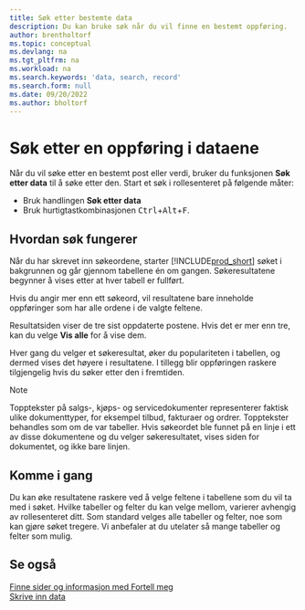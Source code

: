 ```yaml
---
title: Søk etter bestemte data
description: Du kan bruke søk når du vil finne en bestemt oppføring.
author: brentholtorf
ms.topic: conceptual
ms.devlang: na
ms.tgt_pltfrm: na
ms.workload: na
ms.search.keywords: 'data, search, record'
ms.search.form: null
ms.date: 09/20/2022
ms.author: bholtorf
---
```


# Søk etter en oppføring i dataene

Når du vil søke etter en bestemt post eller verdi, bruker du funksjonen **Søk etter data** til å søke etter den. Start et søk i rollesenteret på følgende måter:

* Bruk handlingen **Søk etter data**
* Bruk hurtigtastkombinasjonen <kbd>Ctrl</kbd>+<kbd>Alt</kbd>+<kbd>F</kbd>.

## Hvordan søk fungerer

Når du har skrevet inn søkeordene, starter [!INCLUDE[prod_short](includes/prod_short.md)] søket i bakgrunnen og går gjennom tabellene én om gangen. Søkeresultatene begynner å vises etter at hver tabell er fullført. 

Hvis du angir mer enn ett søkeord, vil resultatene bare inneholde oppføringer som har alle ordene i de valgte feltene.

Resultatsiden viser de tre sist oppdaterte postene. Hvis det er mer enn tre, kan du velge **Vis alle** for å vise dem.

Hver gang du velger et søkeresultat, øker du populariteten i tabellen, og dermed vises det høyere i resultatene. I tillegg blir oppføringen raskere tilgjengelig hvis du søker etter den i fremtiden.

> [!NOTE]
> Topptekster på salgs-, kjøps- og servicedokumenter representerer faktisk ulike dokumenttyper, for eksempel tilbud, fakturaer og ordrer. Topptekster behandles som om de var tabeller. Hvis søkeordet ble funnet på en linje i ett av disse dokumentene og du velger søkeresultatet, vises siden for dokumentet, og ikke bare linjen.

## Komme i gang

Du kan øke resultatene raskere ved å velge feltene i tabellene som du vil ta med i søket. Hvilke tabeller og felter du kan velge mellom, varierer avhengig av rollesenteret ditt. Som standard velges alle tabeller og felter, noe som kan gjøre søket tregere. Vi anbefaler at du utelater så mange tabeller og felter som mulig.

## Se også

[Finne sider og informasjon med Fortell meg](ui-search.md)  
[Skrive inn data](ui-enter-data.md)  

